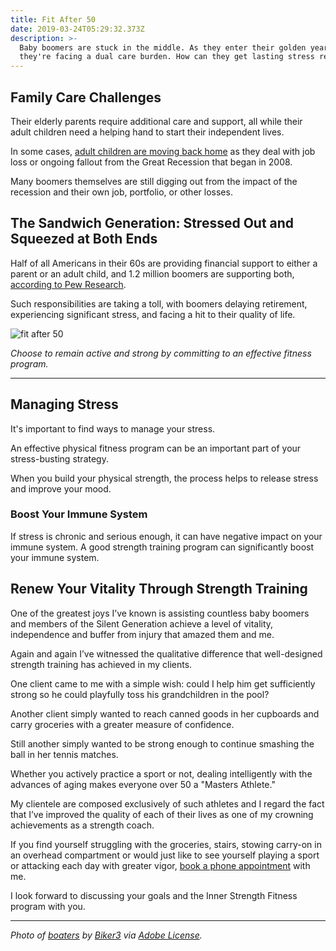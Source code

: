 ```yaml
---
title: Fit After 50
date: 2019-03-24T05:29:32.373Z
description: >-
  Baby boomers are stuck in the middle. As they enter their golden years,
  they're facing a dual care burden. How can they get lasting stress relief?
---
```

## Family Care Challenges

Their elderly parents require additional care and support, all while their adult children need a helping hand to start their independent lives.

In some cases, <a href="https://www.wsj.com/articles/i-was-hoping-to-be-retired-the-cost-of-supporting-parents-and-adult-children-1542381023" target="blank">adult children are moving back home</a> as they deal with job loss or ongoing fallout from the Great Recession that began in 2008.

Many boomers themselves are still digging out from the impact of the recession and their own job, portfolio, or other losses.

## The Sandwich Generation: Stressed Out and Squeezed at Both Ends

Half of all Americans in their 60s are providing financial support to either a parent or an adult child, and 1.2 million boomers are supporting both, <a href="http://www.pewsocialtrends.org/2013/01/30/the-sandwich-generation/" target="blank">according to Pew Research</a>. 

Such responsibilities are taking a toll, with boomers delaying retirement, experiencing significant stress, and facing a hit to their quality of life. 

![fit after 50](https://res.cloudinary.com/icecloud7/image/upload/w_650,f_auto,e_sharpen/v1563757256/fit-after-50_kpaaaw.png)

<em>Choose to remain active and strong by committing to an effective fitness program.</em> <hr>

## Managing Stress

It's important to find ways to manage your stress. 

An effective physical fitness program can be an important part of your stress-busting strategy.

When you build your physical strength, the process helps to release stress and improve your mood. 

### Boost Your Immune System

If stress is chronic and serious enough, it can have negative impact on your immune system. A good strength training program can significantly boost your immune system.

## Renew Your Vitality Through Strength Training

One of the greatest joys I’ve known is assisting countless baby boomers and members of the Silent Generation achieve a level of vitality, independence and buffer from injury that amazed them and me.

Again and again I’ve witnessed the qualitative difference that well-designed strength training has achieved in my clients.

One client came to me with a simple wish: could I help him get sufficiently strong so he could playfully toss his grandchildren in the pool?

Another client simply wanted to reach canned goods in her cupboards and carry groceries with a greater measure of confidence.

Still another simply wanted to be strong enough to continue smashing the ball in her tennis matches.

Whether you actively practice a sport or not, dealing intelligently with the advances of aging makes everyone over 50 a "Masters Athlete." 

My clientele are composed exclusively of such athletes and I regard the fact that I’ve improved the quality of each of their lives as one of my crowning achievements as a strength coach.

If you find yourself struggling with the groceries, stairs, stowing carry-on in an overhead compartment or would just like to see yourself playing a sport or attacking each day with greater vigor, <a href="https://calendly.com/isfny/15min" target="blank">book a phone appointment</a> with me.

I look forward to discussing your goals and the Inner Strength Fitness program with you.
<hr>
<p class="smaller"><em>Photo of <a href="https://stock.adobe.com/images/portrait-of-happy-family-at-steering-wheel-of-sailboat/129840766" target="blank">boaters</a> by <a  href="https://stock.adobe.com/contributor/201599917/biker3?load_type=author&prev_url=detail" target="blank">Biker3</a> via <a href="https://stock.adobe.com/license-terms" target="blank">Adobe License</a>.</em></p>

